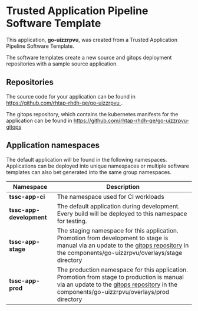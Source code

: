 # Trusted Application Pipeline Software Template

This application, **go-uizzrpvu**, was created from a Trusted Application Pipeline Software Template.

The software templates create a new source and gitops deployment repositories with a sample source application. 

## Repositories

The source code for your application can be found in [https://github.com/rhtap-rhdh-qe/go-uizzrpvu ](https://github.com/rhtap-rhdh-qe/go-uizzrpvu ).
 
The gitops repository, which contains the kubernetes manifests for the application can be found in 
[https://github.com/rhtap-rhdh-qe/go-uizzrpvu-gitops ](https://github.com/rhtap-rhdh-qe/go-uizzrpvu-gitops ) 

## Application namespaces 

The default application will be found in the following namespaces. Applications can be deployed into unique namespaces or multiple software templates can also bet generated into the same group namespaces.  

|  Namespace   |  Description   |  
| -------- | -------- |
| **tssc-app-ci** | The namespace used for CI workloads |
| **tssc-app-development** | The default application during development. Every build will be deployed to this namespace for testing. |
| **tssc-app-stage** | The staging namespace for this application. Promotion from development to stage is manual via an update to the [gitops repository](https://github.com/rhtap-rhdh-qe/go-uizzrpvu-gitops ) in the components/go-uizzrpvu/overlays/stage directory |
| **tssc-app-prod** | The production namespace for this application. Promotion from stage to production is manual via an update to the [gitops repository](https://github.com/rhtap-rhdh-qe/go-uizzrpvu-gitops ) in the components/go-uizzrpvu/overlays/prod directory |